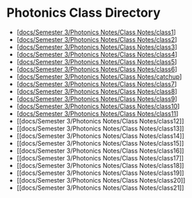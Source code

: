 # Photonics Class Directory
- [[docs/Semester 3/Photonics Notes/Class Notes/class1]]
- [[docs/Semester 3/Photonics Notes/Class Notes/class2]]
- [[docs/Semester 3/Photonics Notes/Class Notes/class3]]
- [[docs/Semester 3/Photonics Notes/Class Notes/class4]]
- [[docs/Semester 3/Photonics Notes/Class Notes/class5]]
- [[docs/Semester 3/Photonics Notes/Class Notes/class6]]
- [[docs/Semester 3/Photonics Notes/Class Notes/catchup]]
- [[docs/Semester 3/Photonics Notes/Class Notes/class7]]
- [[docs/Semester 3/Photonics Notes/Class Notes/class8]]
- [[docs/Semester 3/Photonics Notes/Class Notes/class9]]
- [[docs/Semester 3/Photonics Notes/Class Notes/class10]]
- [[docs/Semester 3/Photonics Notes/Class Notes/class11]]
- [[docs/Semester 3/Photonics Notes/Class Notes/class12]]
- [[docs/Semester 3/Photonics Notes/Class Notes/class13]]
- [[docs/Semester 3/Photonics Notes/Class Notes/class14]]
- [[docs/Semester 3/Photonics Notes/Class Notes/class15]]
- [[docs/Semester 3/Photonics Notes/Class Notes/class16]]
- [[docs/Semester 3/Photonics Notes/Class Notes/class17]]
- [[docs/Semester 3/Photonics Notes/Class Notes/class18]]
- [[docs/Semester 3/Photonics Notes/Class Notes/class19]]
- [[docs/Semester 3/Photonics Notes/Class Notes/class20]]
- [[docs/Semester 3/Photonics Notes/Class Notes/class21]]








[//begin]: # "Autogenerated link references for markdown compatibility"
[docs/Semester 3/Photonics Notes/Class Notes/class1]: class1.md "Photonics 101 Lesson 1"
[docs/Semester 3/Photonics Notes/Class Notes/class2]: class2.md "Photonics 101 Lesson 2"
[docs/Semester 3/Photonics Notes/Class Notes/class3]: class3.md "Photonics 101 Lesson 3"
[docs/Semester 3/Photonics Notes/Class Notes/class4]: class4.md "Photonics 101 Lesson 4"
[docs/Semester 3/Photonics Notes/Class Notes/class5]: class5.md "Photonics 101 Lesson 5"
[docs/Semester 3/Photonics Notes/Class Notes/class6]: class6.md "Photonics 101 Lesson 6"
[docs/Semester 3/Photonics Notes/Class Notes/catchup]: catchup.md "Photonics 101 Catchup"
[docs/Semester 3/Photonics Notes/Class Notes/class7]: class7.md "Photonics 101 Lesson 7"
[docs/Semester 3/Photonics Notes/Class Notes/class8]: class8.md "Photonics 101 Lesson 8"
[docs/Semester 3/Photonics Notes/Class Notes/class9]: class9.md "Photonics 101 Lesson 9"
[docs/Semester 3/Photonics Notes/Class Notes/class10]: class10.md "Photonics 101 Lesson 10"
[docs/Semester 3/Photonics Notes/Class Notes/class11]: class11.md "Photonics 101 Lesson 11"
[//end]: # "Autogenerated link references"
